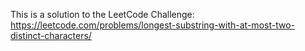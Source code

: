 This is a solution to the LeetCode Challenge: https://leetcode.com/problems/longest-substring-with-at-most-two-distinct-characters/
